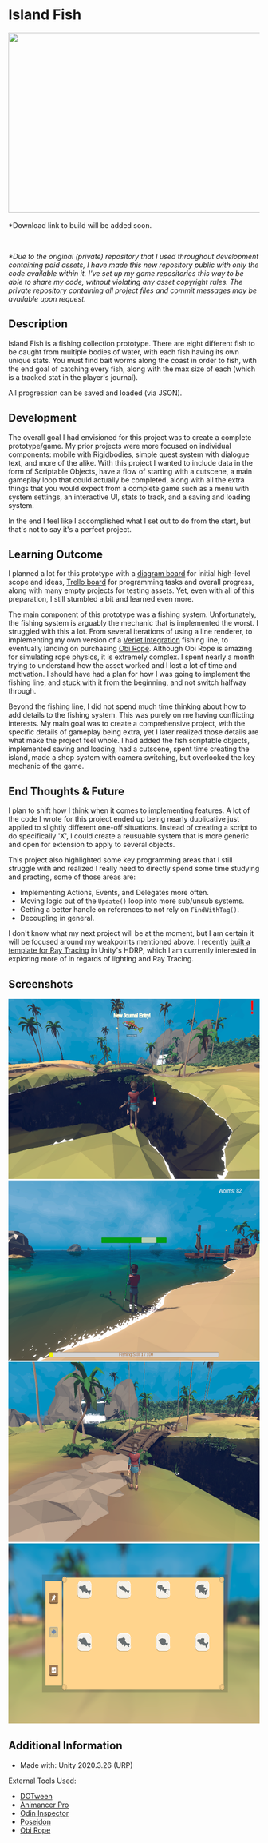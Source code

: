 # Island Fish

<img src="https://github.com/Kfollen93/Island-Fish/blob/main/Images/fishing.gif" width="640" height="360"/>

*Download link to build will be added soon.
<!--You can download the game from my Itch.io page here: <a href="https://kfollen.itch.io/island-fish">Island Fish</a> --> <br>

<i>*Due to the original (private) repository that I used throughout development containing paid assets, I have made this new repository public with only the code available within it. I've set up my game repositories this way to be able to share my code, without violating any asset copyright rules. The private repository containing all project files and commit messages may be available upon request. </i> <br>

## Description
Island Fish is a fishing collection prototype. There are eight different fish to be caught from multiple bodies of water, with each fish having its own unique stats. You must find bait worms along the coast in order to fish, with the end goal of catching every fish, along with the max size of each (which is a tracked stat in the player's journal).<br>

All progression can be saved and loaded (via JSON).

## Development
The overall goal I had envisioned for this project was to create a complete prototype/game. My prior projects were more focused on individual components: mobile with Rigidbodies, simple quest system with dialogue text, and more of the alike. With this project I wanted to include data in the form of Scriptable Objects, have a flow of starting with a cutscene, a main gameplay loop that could actually be completed, along with all the extra things that you would expect from a complete game such as a menu with system settings, an interactive UI, stats to track, and a saving and loading system.<br>

In the end I feel like I accomplished what I set out to do from the start, but that's not to say it's a perfect project.

## Learning Outcome
I planned a lot for this prototype with a [diagram board](https://www.diagrams.net/) for initial high-level scope and ideas, [Trello board](https://trello.com/) for programming tasks and overall progress, along with many empty projects for testing assets. Yet, even with all of this preparation, I still stumbled a bit and learned even more. <br>

The main component of this prototype was a fishing system. Unfortunately, the fishing system is arguably the mechanic that is implemented the worst. I struggled with this a lot. From several iterations of using a line renderer, to implementing my own version of a [Verlet Integration](https://en.wikipedia.org/wiki/Verlet_integration) fishing line, to eventually landing on purchasing [Obi Rope](https://assetstore.unity.com/packages/tools/physics/obi-rope-55579). Although Obi Rope is amazing for simulating rope physics, it is extremely complex. I spent nearly a month trying to understand how the asset worked and I lost a lot of time and motivation. I should have had a plan for how I was going to implement the fishing line, and stuck with it from the beginning, and not switch halfway through. <br>

Beyond the fishing line, I did not spend much time thinking about how to add details to the fishing system. This was purely on me having conflicting interests. My main goal was to create a comprehensive project, with the specific details of gameplay being extra, yet I later realized those details are what make the project feel whole. I had added the fish scriptable objects, implemented saving and loading, had a cutscene, spent time creating the island, made a shop system with camera switching, but overlooked the key mechanic of the game.

## End Thoughts & Future
I plan to shift how I think when it comes to implementing features. A lot of the code I wrote for this project ended up being nearly duplicative just applied to slightly different one-off situations. Instead of creating a script to do specifically 'X', I could create a reusuable system that is more generic and open for extension to apply to several objects. <br>

This project also highlighted some key programming areas that I still struggle with and realized I really need to directly spend some time studying and practing, some of those areas are:

- Implementing Actions, Events, and Delegates more often.
- Moving logic out of the `Update()` loop into more sub/unsub systems.
- Getting a better handle on references to not rely on `FindWithTag()`.
- Decoupling in general.

I don't know what my next project will be at the moment, but I am certain it will be focused around my weakpoints mentioned above. I recently [built a template for Ray Tracing](https://github.com/Kfollen93/HDRP-Ray-Tracing) in Unity's HDRP, which I am currently interested in exploring more of in regards of lighting and Ray Tracing.
## Screenshots
<img src="https://github.com/Kfollen93/Island-Fish/blob/main/Images/caught.png" width="640" height="360"/>
<img src="https://github.com/Kfollen93/Island-Fish/blob/main/Images/sea.png" width="640" height="360"/>
<img src="https://github.com/Kfollen93/Island-Fish/blob/main/Images/bridge.png" width="640" height="360"/>
<img src="https://github.com/Kfollen93/Island-Fish/blob/main/Images/journal.png" width="640" height="360"/>

## Additional Information
<ul>
  <li>Made with: Unity 2020.3.26 (URP)</li>
</ul>
External Tools Used:
<ul>
  <li><a href="https://assetstore.unity.com/packages/tools/animation/dotween-hotween-v2-27676">DOTween</li>
  <li><a href="https://assetstore.unity.com/packages/tools/animation/animancer-pro-116514">Animancer Pro</li>
  <li><a href="https://assetstore.unity.com/packages/tools/utilities/odin-inspector-and-serializer-89041">Odin Inspector</li>
  <li><a href="https://assetstore.unity.com/packages/vfx/shaders/low-poly-water-builtin-urp-poseidon-153826">Poseidon</li>
  <li><a href="https://assetstore.unity.com/packages/tools/physics/obi-rope-55579">Obi Rope</li>
</ul>

